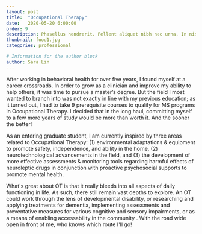 ```yaml
---
layout: post
title:  "Occupational Therapy"
date:   2020-05-20 6:00:00
order: 9
description: Phasellus hendrerit. Pellent aliquet nibh nec urna. In nis aliquet vel, dapibus id,mattis.
thumbnail: food1.jpg
categories: professional

# Information for the author block
author: Sara Lin
---
```


After working in behavioral health for over five years, I found myself at a career crossroads. In order to grow as a clinician and improve my ability to help others, it was time to pursue a master’s degree. But the field I most wanted to branch into was not exactly in line with my previous education; as it turned out, I had to take 9 prerequisite courses to qualify for MS programs in Occupational Therapy. I decided that in the long haul, committing myself to a few more years of study would be more than worth it. And the sooner the better!

As an entering graduate student, I am currently inspired by three areas related to Occupational Therapy: (1) environmental adaptations & equipment to promote safety, independence, and ability in the home, (2) neurotechnological advancements in the field, and (3) the development of more effective assessments & monitoring tools regarding harmful effects of neuroleptic drugs in conjunction with proactive psychosocial supports to promote mental health.

What's great about OT is that it really bleeds into all aspects of daily functioning in life. As such, there still remain vast depths to explore. An OT could work through the lens of developmental disability, or researching and applying treatments for dementia, implementing assessments and preventative measures for various cognitive and sensory impairments, or as a means of enabling accessability in the community . With the road wide open in front of me, who knows which route I'll go!
